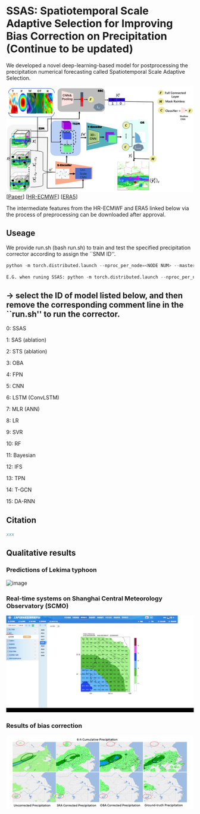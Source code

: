 # SSAS: Spatiotemporal Scale Adaptive Selection for Improving Bias Correction on Precipitation (Continue to be updated)
  We developed a novel deep-learning-based model for postprocessing the precipitation numerical forecasting called Spatiotemporal Scale Adaptive Selection.

![image](./docs/framework.png)
[[Paper](https://xxx.org/pdf/xxx.pdf)]
[[HR-ECMWF](https://www.ecmwf.int/en/forecasts/documentation-and-support)]
[[ERA5](https://cds.climate.copernicus.eu/cdsapp#!/dataset/reanalysis-era5-single-levels-monthly-means?tab=form)]

The intermediate features from the HR-ECMWF and ERA5 linked below via the process of preprocessing can be downloaded after approval. 

## Useage
 We provide run.sh (bash run.sh) to train and test the specified precipitation corrector according to assign the ``SNM ID''.
```python
python -m torch.distributed.launch --nproc_per_node=<NODE NUM> --master_port=<PORT ID> main.py -d <GPU ID> -m <SNM ID> -c ./config/SHO.yaml
```
```python
E.G. when runing SSAS: python -m torch.distributed.launch --nproc_per_node=2 --master_port=88889 main.py -d 7 8 -m 0 -c ./config/SHO.yaml
```

## <SNM ID> -> select the ID of model listed below, and then remove the corresponding comment line in the ``run.sh'' to run the corrector. 
  
0: SSAS

1: SAS (ablation)

2: STS (ablation)

3: OBA

4: FPN

5: CNN

6: LSTM (ConvLSTM)

7: MLR (ANN)

8: LR

9: SVR

10: RF

11: Bayesian

12: IFS

13: TPN

14: T-GCN

15: DA-RNN


## Citation

```bibtex
xxx
```
## Qualitative results
### Predictions of Lekima typhoon
![image](./demo/Fudan_leki.gif)
### Real-time systems on Shanghai Central Meteorology Observatory (SCMO)
![image](./demo/demo2.jpg)
### Results of bias correction
![image](./demo/EC_OBA.png)


